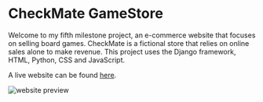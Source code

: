 # CheckMate GameStore

Welcome to my fifth milestone project, an e-commerce website that focuses on selling board games. CheckMate is a fictional store that relies on online sales alone to make revenue.
This project uses the Django framework, HTML, Python, CSS and JavaScript.

A live website can be found [here](https://marcellomuy-checkmate.herokuapp.com/).

![website preview]()